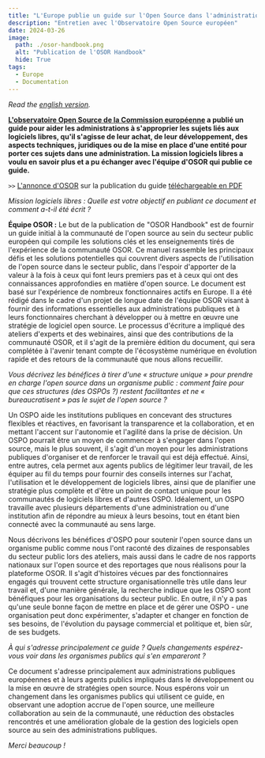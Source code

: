 ```yaml
---
title: "L'Europe publie un guide sur l'Open Source dans l'administration publique"
description: "Entretien avec l'Observatoire Open Source européen"
date: 2024-03-26
image:
  path: ./osor-handbook.png
  alt: "Publication de l'OSOR Handbook"
  hide: True
tags:
  - Europe
  - Documentation
---
```


*Read the [english version](/fr/blog/osor-handbook-on-open-source-software-in-public-administration/).*

**[L'observatoire Open Source de la Commission européenne](https://joinup.ec.europa.eu/collection/open-source-observatory-osor) a publié un guide pour aider les administrations à s'approprier les sujets liés aux logiciels libres, qu'il s'agisse de leur achat, de leur développement, des aspects techniques, juridiques ou de la mise en place d'une entité pour porter ces sujets dans une administration. La mission logiciels libres a voulu en savoir plus et a pu échanger avec l'équipe d'OSOR qui publie ce guide.**

`>>` [L'annonce d'OSOR](https://joinup.ec.europa.eu/collection/open-source-observatory-osor/news/osor-handbook) sur la publication du guide [téléchargeable en PDF](https://joinup.ec.europa.eu/sites/default/files/inline-files/OSOR%20Handbook%20%28draft%29.pdf)

*Mission logiciels libres : Quelle est votre objectif en publiant ce document et comment a-t-il été écrit ?*

**Équipe OSOR :** Le but de la publication de "OSOR Handbook" est de fournir un guide initial à la communauté de l'open source au sein du secteur public européen qui compile les solutions clés et les enseignements tirés de l'expérience de la communauté OSOR. Ce manuel rassemble les principaux défis et les solutions potentielles qui couvrent divers aspects de l'utilisation de l'open source dans le secteur public, dans l'espoir d'apporter de la valeur à la fois à ceux qui font leurs premiers pas et à ceux qui ont des connaissances approfondies en matière d'open source. Le document est basé sur l'expérience de nombreux fonctionnaires actifs en Europe. Il a été rédigé dans le cadre d'un projet de longue date de l'équipe OSOR visant à fournir des informations essentielles aux administrations publiques et à leurs fonctionnaires cherchant à développer ou à mettre en œuvre une stratégie de logiciel open source. Le processus d'écriture a impliqué des ateliers d'experts et des webinaires, ainsi que des contributions de la communauté OSOR, et il s'agit de la première édition du document, qui sera complétée à l'avenir tenant compte de l'écosystème numérique en évolution rapide et des retours de la communauté que nous allons recueillir.

*Vous décrivez les bénéfices à tirer d'une « structure unique » pour prendre en charge l'open source dans un organisme public : comment faire pour que ces structures (des OSPOs ?) restent facilitantes et ne « bureaucratisent » pas le sujet de l'open source ?*

Un OSPO aide les institutions publiques en concevant des structures flexibles et réactives, en favorisant la transparence et la collaboration, et en mettant l'accent sur l'autonomie et l'agilité dans la prise de décision. Un OSPO pourrait être un moyen de commencer à s'engager dans l'open source, mais le plus souvent, il s'agit d'un moyen pour les administrations publiques d'organiser et de renforcer le travail qui est déjà effectué. Ainsi, entre autres, cela permet aux agents publics de légitimer leur travail, de les équiper au fil du temps pour fournir des conseils internes sur l'achat, l'utilisation et le développement de logiciels libres, ainsi que de planifier une stratégie plus complète et d'être un point de contact unique pour les communautés de logiciels libres et d'autres OSPO. Idéalement, un OSPO travaille avec plusieurs départements d'une administration ou d'une institution afin de répondre au mieux à leurs besoins, tout en étant bien connecté avec la communauté au sens large.

Nous décrivons les bénéfices d'OSPO pour soutenir l'open source dans un organisme public comme nous l'ont raconté des dizaines de responsables du secteur public lors des ateliers, mais aussi dans le cadre de nos rapports nationaux sur l'open source et des reportages que nous réalisons pour la plateforme OSOR. Il s'agit d'histoires vécues par des fonctionnaires engagés qui trouvent cette structure organisationnelle très utile dans leur travail et, d'une manière générale, la recherche indique que les OSPO sont bénéfiques pour les organisations du secteur public. En outre, il n'y a pas qu'une seule bonne façon de mettre en place et de gérer une OSPO - une organisation peut donc expérimenter, s'adapter et changer en fonction de ses besoins, de l'évolution du paysage commercial et politique et, bien sûr, de ses budgets.

*À qui s'adresse principalement ce guide ? Quels changements espérez-vous voir dans les organismes publics qui s'en empareront ?*

Ce document s'adresse principalement aux administrations publiques européennes et à leurs agents publics impliqués dans le développement ou la mise en œuvre de stratégies open source. Nous espérons voir un changement dans les organismes publics qui utilisent ce guide, en observant une adoption accrue de l'open source, une meilleure collaboration au sein de la communauté, une réduction des obstacles rencontrés et une amélioration globale de la gestion des logiciels open source au sein des administrations publiques.

*Merci beaucoup !*
